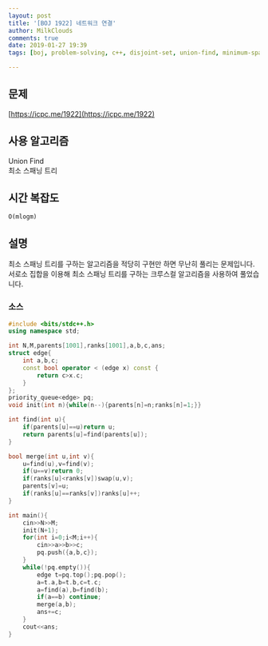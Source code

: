 ```yaml
---
layout: post
title: '[BOJ 1922] 네트워크 연결'
author: MilkClouds
comments: true
date: 2019-01-27 19:39
tags: [boj, problem-solving, c++, disjoint-set, union-find, minimum-spanning-tree]

---
```


## 문제
[https://icpc.me/1922](https://icpc.me/1922)


## 사용 알고리즘
Union Find  
최소 스패닝 트리

## 시간 복잡도
`O(mlogm)`


## 설명

최소 스패닝 트리를 구하는 알고리즘을 적당히 구현만 하면 무난히 풀리는 문제입니다.
서로소 집합을 이용해 최소 스패닝 트리를 구하는 크루스컬 알고리즘을 사용하여 풀었습니다.


### 소스  

```c++
#include <bits/stdc++.h>
using namespace std;

int N,M,parents[1001],ranks[1001],a,b,c,ans;
struct edge{
	int a,b,c;
	const bool operator < (edge x) const {
		return c>x.c;
	}
};
priority_queue<edge> pq;
void init(int n){while(n--){parents[n]=n;ranks[n]=1;}}

int find(int u){
	if(parents[u]==u)return u;
	return parents[u]=find(parents[u]);
}

bool merge(int u,int v){
	u=find(u),v=find(v);
	if(u==v)return 0;
	if(ranks[u]<ranks[v])swap(u,v);
	parents[v]=u;
	if(ranks[u]==ranks[v])ranks[u]++;
}

int main(){
	cin>>N>>M;
	init(N+1);
	for(int i=0;i<M;i++){
		cin>>a>>b>>c;
		pq.push({a,b,c});
	}
	while(!pq.empty()){
		edge t=pq.top();pq.pop();
		a=t.a,b=t.b,c=t.c;
		a=find(a),b=find(b);
		if(a==b) continue;
		merge(a,b);
		ans+=c;
	}
	cout<<ans;
}
```